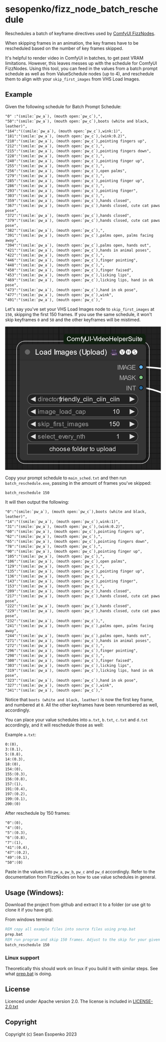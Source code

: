 # sesopenko/fizz_node_batch_reschedule

Reschedules a batch of keyframe directives used by [ComfyUI FizzNodes](https://github.com/FizzleDorf/ComfyUI_FizzNodes).

When skipping frames in an animation, the key frames have to be rescheduled based on the number of key frames skipped.

It's helpful to render video in ComfyUI in batches, to get past VRAM limitations. However, this leaves messes up with
the schedule for ComfyUI FizzNodes. Using this tool, you can feed in the values from a batch prompt schedule as well as 
from ValueSchedule nodes (up to 4), and reschedule them to align with your `skip_first_images` from VHS Load Images.

## Example

Given the following schedule for Batch Prompt Schedule:

```
"0" :"(smile:`pw_a`), (mouth open:`pw_c`),",
"50":"(smile:`pw_a`), (mouth open:`pw_c`),boots (white and black, leather)",
"164":"((smile:`pw_a`), (mouth open:`pw_c`),wink:1)",
"181":"(smile:`pw_a`), (mouth open:`pw_c`),(wink:0.2)",
"210":"(smile:`pw_a`), (mouth open:`pw_c`),pointing fingers up",
"212":"(smile:`pw_a`), (mouth open:`pw_c`),",
"215":"(smile:`pw_a`), (mouth open:`pw_c`),pointing fingers down",
"228":"(smile:`pw_a`), (mouth open:`pw_c`),",
"240":"(smile:`pw_a`), (mouth open:`pw_c`),pointing finger up",
"255":"(smile:`pw_a`), (mouth open:`pw_c`),",
"256":"(smile:`pw_a`), (mouth open:`pw_c`),open palms",
"279":"(smile:`pw_a`), (mouth open:`pw_c`),",
"285":"(smile:`pw_a`), (mouth open:`pw_c`),pointing finger up",
"286":"(smile:`pw_a`), (mouth open:`pw_c`),",
"293":"(smile:`pw_a`), (mouth open:`pw_c`),pointing finger",
"303":"(smile:`pw_a`), (mouth open:`pw_c`),",
"359":"(smile:`pw_a`), (mouth open:`pw_c`),hands closed",
"367":"(smile:`pw_a`), (mouth open:`pw_c`),hands closed, cute cat paws pose",
"372":"(smile:`pw_a`), (mouth open:`pw_c`),hands closed",
"379":"(smile:`pw_a`), (mouth open:`pw_c`),hands closed, cute cat paws pose",
"382":"(smile:`pw_a`), (mouth open:`pw_c`),",
"391":"(smile:`pw_a`), (mouth open:`pw_c`),palms open, palms facing away",
"394":"(smile:`pw_a`), (mouth open:`pw_c`),palms open, hands out",
"421":"(smile:`pw_a`), (mouth open:`pw_c`),hands in animal poses",
"422":"(smile:`pw_a`), (mouth open:`pw_c`),",
"446":"(smile:`pw_a`), (mouth open:`pw_c`),finger pointing",
"448":"(smile:`pw_a`), (mouth open:`pw_c`),",
"450":"(smile:`pw_a`), (mouth open:`pw_c`),finger faised",
"453":"(smile:`pw_a`), (mouth open:`pw_c`),licking lips",
"469":"(smile:`pw_a`), (mouth open:`pw_c`),licking lips, hand in ok pose",
"473":"(smile:`pw_a`), (mouth open:`pw_c`),hand in ok pose",
"477":"(smile:`pw_a`), (mouth open:`pw_c`),wink",
"491":"(smile:`pw_a`), (mouth open:`pw_c`),"
```

Let's say you've set your VHS Load Images node to `skip_first_images` at `150`, skipping the first 150 frames. If you
use the same schedule, it won't skip keyframes `0` and `50` and the other keyframes will be mistimed.

![](docs/images/load_images.png)

Copy your prompt schedule to `main_sched.txt` and then run `batch_reschedule.exe`, passing in the amount of frames
you've skipped:

```
batch_reschedule 150
```

It will then output the following:

```
"0":"(smile:`pw_a`), (mouth open:`pw_c`),boots (white and black, leather)",
"14":"((smile:`pw_a`), (mouth open:`pw_c`),wink:1)",
"31":"(smile:`pw_a`), (mouth open:`pw_c`),(wink:0.2)",
"60":"(smile:`pw_a`), (mouth open:`pw_c`),pointing fingers up",
"62":"(smile:`pw_a`), (mouth open:`pw_c`),",
"65":"(smile:`pw_a`), (mouth open:`pw_c`),pointing fingers down",
"78":"(smile:`pw_a`), (mouth open:`pw_c`),",
"90":"(smile:`pw_a`), (mouth open:`pw_c`),pointing finger up",
"105":"(smile:`pw_a`), (mouth open:`pw_c`),",
"106":"(smile:`pw_a`), (mouth open:`pw_c`),open palms",
"129":"(smile:`pw_a`), (mouth open:`pw_c`),",
"135":"(smile:`pw_a`), (mouth open:`pw_c`),pointing finger up",
"136":"(smile:`pw_a`), (mouth open:`pw_c`),",
"143":"(smile:`pw_a`), (mouth open:`pw_c`),pointing finger",
"153":"(smile:`pw_a`), (mouth open:`pw_c`),",
"209":"(smile:`pw_a`), (mouth open:`pw_c`),hands closed",
"217":"(smile:`pw_a`), (mouth open:`pw_c`),hands closed, cute cat paws pose",
"222":"(smile:`pw_a`), (mouth open:`pw_c`),hands closed",
"229":"(smile:`pw_a`), (mouth open:`pw_c`),hands closed, cute cat paws pose",
"232":"(smile:`pw_a`), (mouth open:`pw_c`),",
"241":"(smile:`pw_a`), (mouth open:`pw_c`),palms open, palms facing away",
"244":"(smile:`pw_a`), (mouth open:`pw_c`),palms open, hands out",
"271":"(smile:`pw_a`), (mouth open:`pw_c`),hands in animal poses",
"272":"(smile:`pw_a`), (mouth open:`pw_c`),",
"296":"(smile:`pw_a`), (mouth open:`pw_c`),finger pointing",
"298":"(smile:`pw_a`), (mouth open:`pw_c`),",
"300":"(smile:`pw_a`), (mouth open:`pw_c`),finger faised",
"303":"(smile:`pw_a`), (mouth open:`pw_c`),licking lips",
"319":"(smile:`pw_a`), (mouth open:`pw_c`),licking lips, hand in ok pose",
"323":"(smile:`pw_a`), (mouth open:`pw_c`),hand in ok pose",
"327":"(smile:`pw_a`), (mouth open:`pw_c`),wink",
"341":"(smile:`pw_a`), (mouth open:`pw_c`),"
```

Notice that `boots (white and black, leather)` is now the first key frame, and numbered at `0`.  All the other keyframes
have been renumbered as well, accordingly.

You can place your value schedules into `a.txt`, `b.txt`, `c.txt` and `d.txt` accordingly, and it will reschedule
those as well:

Example `a.txt`:

```
0:(0),
3:(0.1),
5:(0.8),
14:(0.3),
18:(0),
154:(0),
155:(0.3),
156:(0.8),
157:(1),
191:(0.4),
197:(0.2),
199:(0.1),
200:(0)
```

After reschedule by 150 frames:

```
"0":(0),
"4":(0),
"5":(0.3),
"6":(0.8),
"7":(1),
"41":(0.4),
"47":(0.2),
"49":(0.1),
"50":(0)
```

Paste in the values into `pw_a`, `pw_b`, `pw_c` and `pw_d` accordingly. Refer to the documentation from FizzNodes on
how to use value schedules in general.

## Usage (Windows):

Download the project from github and extract it to a folder (or use git to clone it if you have git).

From windows terminal:

```bat
REM copy all example files into source files using prep.bat
prep.bat
REM run program and skip 150 frames. Adjust to the skip for your given batch.
batch_reschedule 150
```

### Linux support

Theoretically this should work on linux if you build it with similar steps. See what [prep.bat](prep.bat) is doing.

## License

Licenced under Apache version 2.0. The license is included in [LICENSE-2.0.txt](LICENSE-2.0.txt)

## Copyright

Copyright (c) Sean Esopenko 2023